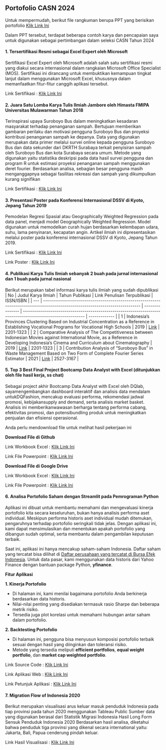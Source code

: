 ## Portofolio CASN 2024
Untuk mempermudah, berikut file rangkuman berupa PPT yang berisikan portofolio [Klik Link Ini](https://github.com/RakaAndriawan/PortofolioCASN2024/blob/main/PPT%20Portofolio%20Raka%20Andriawan.pptx)

Dalam PPT tersebut, terdapat beberapa contoh karya dan pencapaian saya untuk digunakan sebagai pertimbangan dalam seleksi CASN Tahun 2024
#### 1.	Tersertifikasi Resmi sebagai Excel Expert oleh Microsoft
Sertifikasi Excel Expert oleh Microsoft adalah salah satu sertifikasi resmi yang diakui secara internasional dalam rangkaian Microsoft Office Specialist (MOS). Sertifikasi ini dirancang untuk membuktikan kemampuan tingkat lanjut dalam menggunakan Microsoft Excel, khususnya dalam memanfaatkan fitur-fitur canggih aplikasi tersebut.

Link Sertifikasi : [Klik Link Ini](https://github.com/RakaAndriawan/PortofolioCASN2024/blob/main/Sertifikat%20Dokumen%20Pendukung/Sertifikasi%20Excel%20Expert.pdf)

#### 2.	Juara Satu Lomba Karya Tulis Ilmiah Jambore oleh Himasta FMIPA Universitas Mulawarman Tahun 2018
Terinspirasi upaya Suroboyo Bus dalam meningkatkan kesadaran masyarakat terhadap penanganan sampah. Bertujuan memberikan gambaran perilaku dan motivasi pengguna Suroboyo Bus dan proyeksi kontribusi penanganan sampah ke depanya. Data yang digunakan merupakan data primer melalui survei online kepada pengguna Suroboyo Bus dan data sekunder dari DKRTH Surabaya terkait penyisiran sampah oleh Suroboyo Bus dan kota Surabaya secara umum. Metode yang digunakan yaitu statistika deskripsi pada data hasil survei pengguna dan program R untuk estimasi proyeksi penanganan sampah menggunakan deret fourier. Berdasarkan analisa, sebagian besar pengguna masih menganggapnya sebagai fasilitas rekreasi dan sampah yang dikumpulkan kurang signifikan

Link Sertifikasi : [Klik Link Ini](https://github.com/RakaAndriawan/PortofolioCASN2024/blob/main/Sertifikat%20Dokumen%20Pendukung/Sertifikat%20Juara%201%20Lomba%20KTI.pdf)

#### 3.	Presentasi Poster pada Konferensi Internasional DSSV di Kyoto, Jepang Tahun 2019
Pemodelan Regresi Spasial atau Geographically Weighted Regression pada data panel, menjadi model Geographically Weighted Regression. Model digunakan untuk memodelkan curah hujan berdasarkan kelembapan udara, suhu, lama penyinaran, kecapatan angin. Artikel ilmiah ini dipresentasikan melalui poster pada konferensi internasional DSSV di Kyoto, Jepang Tahun 2019.

Link Sertifikasi  : [Klik Link Ini](https://github.com/RakaAndriawan/PortofolioCASN2024/blob/main/Sertifikat%20Dokumen%20Pendukung/Sertifikat%20Presentasi%20DSSV.pdf)

Link Poster       : [Klik Link Ini](https://github.com/RakaAndriawan/PortofolioCASN2024/blob/main/Poster%20Presentasi%20DSSV.jpg)

#### 4.	Publikasi Karya Tulis Ilmiah sebanyak 2 buah pada jurnal internasional dan 1 buah pada jurnal nasional
Berikut merupakan tabel informasi karya tulis ilmiah yang sudah dipublikasi
| No  | Judul Karya Ilmiah                                                                                                              | Tahun Publikasi | Link Penulisan Terpublikasi                                                                                   | ISSN/ISBN     |
| --- | ------------------------------------------------------------------------------------------------------------------------------- | --------------- | ------------------------------------------------------------------------------------------------------------- | ------------- |
| 1   | Indonesia’s Provinces Clustering Based on Industrial Concentration as a Reference in Establishing Vocational Programs for Vocational High Schools | 2019            | [Link](https://www.ijicc.net/images/Vol_5_Iss_3/Part_2_2020/5309_Mardianto_2019_E_R.pdf)                       | 2201-1323     |
| 2   | Comparative Analysis of The Competitiveness between Indonesian Movies against International Movie, as a Reference in Developing Indonesia’s Cinema and Curriculum about Cinematography | 2019            | [Link](https://www.ijicc.net/images/Vol_5_Iss_3/41_Hastuti_P685_2019R.pdf)                                     | 2201-1323     |
| 3   | Contribution Analysis of “Suroboyo Bus” in Waste Management Based on Two Form of Complete Fourier Series Estimator               | 2021            | [Link](https://jurnalsaintek.uinsa.ac.id/index.php/mantik/article/view/1076/598)                                | 2527-3167     |
   
#### 5.	Top 3 Best Final Project Bootcamp Data Analyst with Excel (ditunjukkan oleh file hasil kerja, ss chat)
Sebagai project akhir Bootcamp Data Analyst with Excel oleh DQlab, sayamengembangkan dashboard interaktif dan analisis data mendalam untukDQFashion, mencakup evaluasi performa, rekomendasi jadwal promosi, kebijakansupply and demand, serta analisis market basket. Analisis ini memberikanwawasan berharga tentang performa cabang, efektivitas promosi, dan potensibundling produk untuk meningkatkan penjualan dan efisiensi operasional.

Anda perlu mendownload file untuk melihat hasil pekerjaan ini

**Download File di Github**

Link Workbook Excel  : [Klik Link Ini](https://github.com/RakaAndriawan/PortofolioCASN2024/blob/main/Final%20Project%20Bootcamp%20Data%20Analyst%20with%20Excel%20by%20DQLab/DQFashion%20Sales%202017.xlsx)

Link File Powerpoint : [Klik Link Ini](https://github.com/RakaAndriawan/PortofolioCASN2024/blob/main/Final%20Project%20Bootcamp%20Data%20Analyst%20with%20Excel%20by%20DQLab/DQFashion%20Sales%202017.pptx)

**Download File di Google Drive**

Link Workbook Excel  : [Klik Link Ini](https://docs.google.com/spreadsheets/d/1-CYp1-sCLpYFVVIICgi1ZHx6dMjWGw_Y/edit?usp=sharing&ouid=103191481006401151427&rtpof=true&sd=true)

Link File Powerpoint : [Klik Link Ini](https://docs.google.com/presentation/d/1UYOfEYyin4v6YqGB9fAYZ7XY3GBii7Nm/edit?usp=sharing&ouid=103191481006401151427&rtpof=true&sd=true)

#### 6.	Analisa Portofolio Saham dengan Streamlit pada Pemrograman Python
Aplikasi ini dibuat untuk membantu memahami dan mengevaluasi kinerja portofolio kita secara keseluruhan, bukan hanya analisis performa aset individual. Meskipun performa historis aset individual mudah ditemukan, pengaruhnya terhadap portofolio seringkali tidak jelas. Dengan aplikasi ini, kami dapat mensimulasikan dan menentukan apakah portofolio yang dibangun sudah optimal, serta membantu dalam pengambilan keputusan terbaik.

Saat ini, aplikasi ini hanya mencakup saham-saham Indonesia. Daftar saham yang tercatat bisa dilihat di [Daftar perusahaan yang tercatat di Bursa Efek Indonesia](https://www.idx.co.id). Untuk data pasar, kami menggunakan data historis dari Yahoo Finance dengan bantuan package Python, **yfinance**.

**Fitur Aplikasi**

**1. Kinerja Portofolio**
- Di halaman ini, kami menilai bagaimana portofolio Anda berkinerja berdasarkan data historis.
- Nilai-nilai penting yang disediakan termasuk rasio Sharpe dan beberapa metrik risiko.
- Tersedia juga plot korelasi untuk memahami hubungan antar saham dalam portofolio.

**2. Backtesting Portofolio**
- Di halaman ini, pengguna bisa menyusun komposisi portofolio terbaik sesuai dengan hasil yang diinginkan dan toleransi risiko.
- Metode yang tersedia meliputi **efficient portfolios**, **equal weight portfolio**, dan **market cap weighted portfolio**.

Link Source Code  : [Klik Link Ini](https://github.com/RakaAndriawan/PortfolioAnalysis)

Link Aplikasi Web : [Klik Link Ini](https://rakaandriawan-portfolioanalysis-streamlit-app-l4wsvu.streamlit.app/)

Link Petunjuk Aplikasi : [Klik Link Ini](https://github.com/RakaAndriawan/PortofolioCASN2024/blob/main/Petunjuk%20Penggunaan%20Aplikasi%20Web%20Streamlit.pdf)

#### 7.	Migration Flow of Indonesia 2020
Berikut merupakan visualisasi arus keluar masuk penduduk Indonesia pada tiap provinsi pada tahun 2020 menggunakan Tableau Public
Sumber data yang digunakan berasal dari Statistik Migrasi Indonesia Hasil Long Form Sensuk Penduduk Indonesia 2020
Berdasarkan hasil analisa, diketahui bahwa penduduk tiga provinsi yang dikenal secara international yaitu: Jakarta, Bali, Papua cenderung pindah keluar.

Link Hasil Visualisasi : [Klik Link Ini](https://public.tableau.com/app/profile/raka.andriawan/viz/ArusMigrasiIndonesia2020/Migration_Maps)
